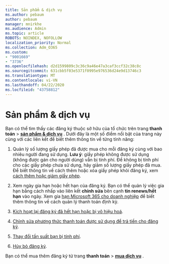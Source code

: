 ```yaml
---
title: Sản phẩm & dịch vụ
ms.author: pebaum
author: pebaum
manager: mnirkhe
ms.audience: Admin
ms.topic: article
ROBOTS: NOINDEX, NOFOLLOW
localization_priority: Normal
ms.collection: Adm_O365
ms.custom:
- "9001669"
- "3736"
ms.openlocfilehash: d2d1599809c3c36c9a46e47a3caf3ccf32c38c8c
ms.sourcegitcommit: 631cbb5f03e5371f0995e976536d24e9d13746c3
ms.translationtype: MT
ms.contentlocale: vi-VN
ms.lasthandoff: 04/22/2020
ms.locfileid: "43758812"
---
```

# <a name="products--services"></a>Sản phẩm & dịch vụ

Bạn có thể tìm thấy các đăng ký thuộc sở hữu của tổ chức trên trang **thanh toán** > [**sản phẩm & dịch vụ**](https://go.microsoft.com/fwlink/p/?linkid=842054) . Dưới đây là một số điểm nổi bật của trang này cùng với các liên kết để biết thêm thông tin về từng tính năng:

1. Quản lý số lượng giấy phép đã được mua cho mỗi đăng ký cùng với bao nhiêu người đang sử dụng.  **Lưu ý**: giấy phép không được sử dụng (không được gán cho người dùng) vẫn bị tính phí.  Để không bị tính phí cho các giấy phép chưa sử dụng, hãy giảm số lượng giấy phép đã mua. Để biết thông tin về cách thêm hoặc xóa giấy phép khỏi đăng ký, xem [cách thêm hoặc giảm giấy phép](https://docs.microsoft.com/alchemyinsights/how-to-add-or-reduce-licenses).

2. Xem ngày gia hạn hoặc hết hạn của đăng ký.  Bạn có thể quản lý việc gia hạn bằng cách nhấp vào liên kết **chỉnh sửa** bên cạnh **tin renews/hết hạn** vào ngày.  Xem gia [hạn Microsoft 365 cho doanh nghiệp](https://go.microsoft.com/fwlink/?linkid=2119216) để biết thêm thông tin về cách quản lý thanh toán định kỳ.

3. [Kích hoạt lại đăng ký đã hết hạn hoặc bị vô hiệu hoá](https://go.microsoft.com/fwlink/?linkid=2117519).

4. [Chỉnh sửa phương thức thanh toán được sử dụng để trả tiền cho đăng ký](https://go.microsoft.com/fwlink/?linkid=2117167).

5. [Thay đổi tần suất bạn bị tính phí](https://go.microsoft.com/fwlink/?linkid=2119112).

6. [Hủy bỏ đăng ký](https://go.microsoft.com/fwlink/?linkid=2119113).

Bạn có thể mua thêm đăng ký từ trang **thanh toán** > [**mua dịch vụ**](https://go.microsoft.com/fwlink/p/?linkid=868433) .
